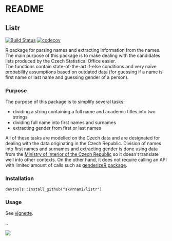 # README

## Listr

[![Build Status](https://travis-ci.org/skvrnami/listr.svg?branch=master)](https://travis-ci.org/skvrnami/listr)
[![codecov](https://codecov.io/gh/skvrnami/listr/branch/master/graph/badge.svg)](https://codecov.io/gh/skvrnami/listr)

R package for parsing names and extracting information from the names. 
The main purpose of this package is to make dealing with the candidates lists 
produced by the Czech Statistical Office easier.  
The functions contain state-of-the-art if-else conditions and very naïve probability assumptions
based on outdated data (for guessing if a name is first name or last name and guessing gender of 
a person). 

### Purpose

The purpose of this package is to simplify several tasks:  

* dividing a string containing a full name and academic titles into two strings
* dividing full name into first names and surnames
* extracting gender from first or last names

All of these tasks are modelled on the Czech data and are designated for dealing with the
data originating in the Czech Republic. Division of names into first names and surnames and
extracting gender is done using data from the [Ministry of Interior of the Czech Republic](http://www.mvcr.cz/clanek/statistika-prijmeni-a-krestnich-jmen.aspx)
so it doesn't translate well into other contexts. 
On the other hand, it does not require calling an API with limited amount of calls such as 
[genderizeR package](https://cran.r-project.org/web/packages/genderizeR/index.html).

### Installation

```
devtools::install_github("skvrnami/listr")
```

### Usage

See [vignette](https://htmlpreview.github.io/?https://github.com/skvrnami/skvrnami.github.io/blob/master/rpkgs/listr.html).

..

![](https://media.giphy.com/media/LlkmMze9qHTNu/giphy.gif)

